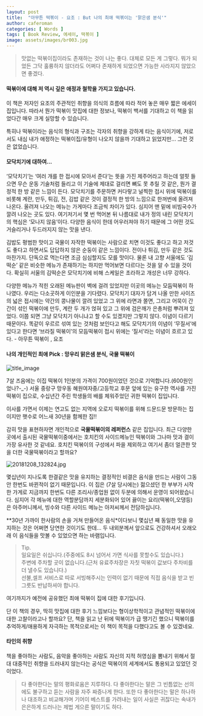 ```yaml
---
layout: post
title:  "아무튼 떡볶이 - 요조 : But 나의 최애 떡볶이는 '맑은샘 분식'"
author: caferoman
categories: [ Words ]
tags: [ Book Review, 에세이, 떡볶이 ]
image: assets/images/br003.jpg
---
```


>  맛없는 떡볶이집이라도 존재하는 것이 나는 좋다.
> 대체로 모든 게 그렇다.
> 뭐가 되었든 그닥 훌륭하지 않더라도 어쩌다 존재하게 되었으면 가능한 사라지지 않았으면 좋겠다.

#### 떡볶이에 대해 저 역시 깊은 애정과 철학을 가지고 있습니다.

이 책은 저자인 요조의 주관적인 취향을 의식의 흐름에 따라  적어 놓은 매우 짧은 에세이집입니다.
따라서 뭔가 떡볶이 맛집에 대한 정보나, 떡볶이 백서를 기대하고 이 책을 읽었다간 매우 크게 실망할 수 있습니다.

특히나 떡볶이라는 음식의 형식과 구조는 각자의 취향을 강하게 타는 음식이기에, 저로서도 내심 내가 애정하는 떡볶이집/유형이 나오지 않을까 기대하고 읽었지만... 그런 것은 없었습니다.

#### 모닥치기에 대하여...

‘모닥치기’는 ‘여러 개를 한 접시에 모아서 준다’는 뜻을 가진 제주어라고 하는데 얼핏 들으면 무슨 운동 기술처럼 들리고 이 기술에 제대로 걸리면 뼈도 못 추릴 것 같은, 뭔가 결정적 한 방 같은 느낌이 든다. 모닥치기를 주문하면 커다랗고 널찍한 접시 위에 떡볶이를 비롯해 계란, 만두, 튀김, 전, 김밥 같은 것이 결정적 한 방의 느낌으로 한꺼번에 올려져 나온다. 올려져 나오는 메뉴는 가게마다 조금씩 차이가 있다. 심지어 맨 밑에 비빔국수가 깔려 나오는 곳도 있다. 여기저기서 몇 번 먹어본 뒤 나름대로 내가 정의 내린 모닥치기의 핵심은 ‘모나지 않음’이다. 다양한 음식이 한데 어우러져야 하기 때문에 그 어떤 것도 거슬리거나 두드러지지 않는 맛을 낸다. 

김밥도 평범한 맛이고 국물이 자작한 떡볶이는 사람으로 치면 이것도 좋다고 하고 저것도 좋다고 하면서도 답답하지 않은 순둥이 같은 느낌이다. 전이나 튀김, 만두 같은 것도 마찬가지. 단독으로 먹는다면 조금 심심할지도 모를 맛이다. 물론 내 고향 서울에도 ‘김떡순’ 같은 비슷한 메뉴가 존재하기는 하지만 먹어보면 다르다는 것을 알 수 있을 것이다. 확실히 서울의 김떡순은 모닥치기에 비해 스케일은 초라하고 개성은 너무 강하다.

다양한 메뉴가 적힌 오래된 메뉴판이 벽에 걸려 있었지만 이곳의 메뉴는 모듬떡볶이 하나였다. 우리는 다소곳하게 이인분을 기다렸다. 모닥치기 대자가 담겨 나올 만한 사이즈의 넓은 접시에는 약간의 콩나물이 깔려 있었고 그 위에 라면과 쫄면, 그리고 어묵이 간간이 섞인 떡볶이에 만두, 계란 두 개가 얹혀 있고 그 위에 검은깨가 은총처럼 뿌려져 있었다. 이쯤 되면 그냥 모닥치기 아니냐고 할 수도 있겠지만 그렇지 않다. 이념이 다르기 때문이다. 똑같이 우르르 섞여 있는 것처럼 보인다고 해도 모닥치기의 이념이 ‘무질서’에 있다고 한다면 ‘브라질 떡볶이’의 모듬떡볶이 접시 위에는 ‘질서’라는 이념이 흐르고 있다. - 아무튼 떡볶이 , 요조



#### 나의 개인적인 최애 Pick : 망우리 맑은샘 분식, 국물 떡볶이

![title_image](https://static.tasteem.io/uploads/2110/post/23699/content_ddbbf4b8-1c05-4435-a82e-454811c46fde.jpeg)



7살 즈음에는 이집 떡볶이 1인분의 가격이 700원이었던 것으로 기억합니다.(600원인었나?-_-)
서울 중랑구 망우동 혜원여자중/고등학교 후문 앞에 있는 유구한 역사를 가진 떡볶이 집으로, 수십년간 주린 학생들의 배를 체워주었던 귀한 떡볶이 집입니다.

이사를 가면서 이제는 연고도 없는 지역에 오로지 떡볶이를 위해 드문드문 방문하는 집이지만
햇수로 어느새 30년을 함께한 집!!

감히 맛을 표현하자면
개인적으로 **국물떡볶이의 레퍼런스** 같은 집입니다.
최근 다양한 곳에서 출시된 국물떡볶이중에서는 호치킨의 사이드메뉴인 떡볶이와 그나마 맛과 결이 가장 유사한 것 같네요. 호치킨 떡볶이의 구성에서 파을 제외하고 여기서 좀더 얼큰한 맛을 더한 국물떡볶이라고 할까요?


![20181208_132824.jpg](https://static.tasteem.io/uploads/image/image/115354/913bc193-fc09-4c56-830d-cd2b9745223f.jpeg)

몇십년이 지나도록 한결같은 맛을 유지하는 결정적인 비결은 음식을 만드는 사람이 그동안 한번도 바뀐적이 없기 때문입니다.
이 집은 (7살 당시에는) 젊으셨던 한 부부가 시작한 가게로 지금까지 한번도 다른 조리사/종업원 없이 두분에 의해서 운영이 되어왔습니다.
심지어 각 메뉴에 대한 역할분담까지 세분화되어 있어 끓이는 요리(떡볶이,오댕등)은 아주머니께서, 빙수와 다른 사이드 메뉴는 아저씨께서 전담하십니다.

**30년 가까이 한사람의 손을 거쳐 만들어온 음식*이다보니 몇십년 째 동일한 맛을 유지하는 것은 어쩌면 당연한 것이기도 한데... 두 내외분께서 앞으로도 건강하셔서 오래오래 이 음식들을 맛볼 수 있었으면 하는 바램입니다.

>  Tip.   
> 일요일은 쉬십니다.(주중에도 8시 넘어서 가면 식사를 못할수도 있습니다.)   
> 주변에 주차할 곳이 없습니다.(근처 유료주차장은 자칫 떡볶이 값보다 주차비를 더 낼수도 있습니다.)   
> 선불,셀프 서비스로 따로 서빙해주시는 인력이 없기 때문에 직접 음식을 받고  빈그릇도 반납하셔야 합니다.

여기까지가 예전에 공유했던 최애 떡볶이 집에 대한 후기입니다.

단 이 책의 경우, 딱히 맛집에 대한 후기 느낌보다는 형이상학적이고 관념적인 떡볶이에 대한 고찰이라고나 할까요?
단, 책을 읽고 난 뒤에 떡볶이가 급 땡기긴 했으니 떡볶이를 추억하게/애용하게 자극하는 목적으로서는 이 책이 목적을 다했다고도 볼 수 있겠네요.



#### 타인의 취향

책을 좋아하는 사람도, 음악을 좋아하는 사람도 자신의 지적 허영심을 뽐내기 위해서 절대 대중적인 취향을 드러내지 않는다는 공식은 떡볶이의 세계에서도 통용되고 있었던 것이었다.

>  다 좋아한다는 말의 평화로움은 지루하다. 다 좋아한다는 말은 그 빈틈없는 선의에도 불구하고 듣는 사람을 자주 짜증나게 한다. 또한 다 좋아한다는 말은 하나하나 대조하고 비교해가며 기어이 베스트를 가려내는 일이 사실은 귀찮다는 속내가 은은하게 드러나는 제법 게으른 말이기도 하다.

